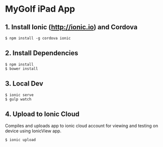 # MyGolf iPad App

## 1. Install Ionic (http://ionic.io) and Cordova
```shell
$ npm install -g cordova ionic
```

## 2. Install Dependencies
```shell
$ npm install
$ bower install
```

## 3. Local Dev
```shell
$ ionic serve
$ gulp watch
```

## 4. Upload to Ionic Cloud
Compiles and uploads app to ionic cloud account for viewing and testing on device using IonicView app.
```shell
$ ionic upload
```